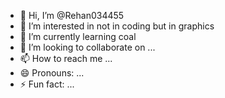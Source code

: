 - 👋 Hi, I’m @Rehan034455
- 👀 I’m interested in not in coding but in graphics
- 🌱 I’m currently learning coal 
- 💞️ I’m looking to collaborate on ...
- 📫 How to reach me ...
- 😄 Pronouns: ...
- ⚡ Fun fact: ...

<!---
Rehan034455/Rehan034455 is a ✨ special ✨ repository because its `README.md` (this file) appears on your GitHub profile.
You can click the Preview link to take a look at your changes.
--->
